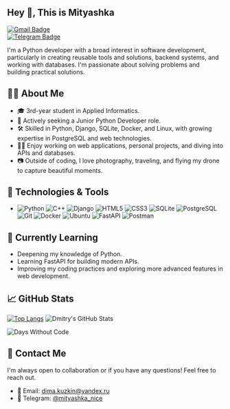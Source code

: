 ## Hey 👋, This is Mityashka  
[![Gmail Badge](https://img.shields.io/badge/-dima.kuzkin@yandex.ru-c14438?style=flat&logo=Gmail&logoColor=white&link=mailto:dima.kuzkin@yandex.ru)](mailto:dima.kuzkin@yandex.ru)  
[![Telegram Badge](https://img.shields.io/badge/-mityashka_nice-26A5E4?style=flat&logo=Telegram&logoColor=white&link=https://t.me/mityashka_nice)](https://t.me/mityashka_nice)

I'm a Python developer with a broad interest in software development, particularly in creating reusable tools and solutions, backend systems, and working with databases. I'm passionate about solving problems and building practical solutions.
## 👨‍💻 About Me
- 🎓 3rd-year student in Applied Informatics.
- 💼 Actively seeking a Junior Python Developer role.
- 🛠️ Skilled in Python, Django, SQLite, Docker, and Linux, with growing expertise in PostgreSQL and web technologies.
- 🧑‍💻 Enjoy working on web applications, personal projects, and diving into APIs and databases.
- 📷 Outside of coding, I love photography, traveling, and flying my drone to capture beautiful moments.

## 🔧 Technologies & Tools
- ![Python](https://img.shields.io/badge/python-3670A0?style=for-the-badge&logo=python&logoColor=ffdd54)
 ![C++](https://img.shields.io/badge/c++-%2300599C.svg?style=for-the-badge&logo=c%2B%2B&logoColor=white)
 ![Django](https://img.shields.io/badge/django-%23092E20.svg?style=for-the-badge&logo=django&logoColor=white)
 ![HTML5](https://img.shields.io/badge/html5-%23E34F26.svg?style=for-the-badge&logo=html5&logoColor=white)
 ![CSS3](https://img.shields.io/badge/css3-%231572B6.svg?style=for-the-badge&logo=css3&logoColor=white)
 ![SQLite](https://img.shields.io/badge/SQLite-003B57?style=for-the-badge&logo=sqlite&logoColor=white)
 ![PostgreSQL](https://img.shields.io/badge/postgres-%23316192.svg?style=for-the-badge&logo=postgresql&logoColor=white)
 ![Git](https://img.shields.io/badge/git-%23F05033.svg?style=for-the-badge&logo=git&logoColor=white)
 ![Docker](https://img.shields.io/badge/docker-%230db7ed.svg?style=for-the-badge&logo=docker&logoColor=white)
 ![Ubuntu](https://img.shields.io/badge/Ubuntu-E95420?style=for-the-badge&logo=ubuntu&logoColor=white)
![FastAPI](https://img.shields.io/badge/FastAPI-005571?style=for-the-badge&logo=fastapi)
![Postman](https://img.shields.io/badge/Postman-FF6C37?style=for-the-badge&logo=postman&logoColor=white)



## 🌱 Currently Learning
- Deepening my knowledge of Python.
- Learning FastAPI for building modern APIs.
- Improving my coding practices and exploring more advanced features in web development.

## 📈 GitHub Stats
[![Top Langs](https://github-readme-stats.vercel.app/api/top-langs/?username=Mityashka&layout=compact)](https://github.com/Mityashka/github-readme-stats)
![Dmitry's GitHub Stats](https://github-readme-stats.vercel.app/api?username=Mityashka&show_icons=true&count_private=true&hide_title=true&hide=prs&theme=radical)

![Days Without Code](https://img.shields.io/badge/Days%20Without%20Code-0-red?style=flat&logo=github)

## 📩 Contact Me  
I'm always open to collaboration or if you have any questions! Feel free to reach out.

- 📧 Email: [dima.kuzkin@yandex.ru](mailto:dima.kuzkin@yandex.ru)
- 💬 Telegram: [@mityashka_nice](https://t.me/mityashka_nice)




